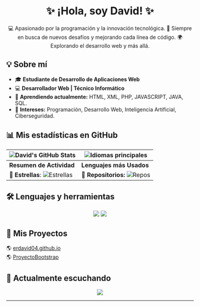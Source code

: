 <h1 align="center">✨ ¡Hola, soy David! ✨</h1>
<p align="center">
  💻 Apasionado por la programación y la innovación tecnológica. 🚀 Siempre en busca de nuevos desafíos y mejorando cada línea de código. 🌍 Explorando el desarrollo web y más allá.
</p>


## 💡 Sobre mí
- 🎓 **Estudiante de Desarrollo de Aplicaciones Web**
- 💻 **Desarrollador Web | Técnico Informático**
- 🌱 **Aprendiendo actualmente:** HTML, XML, PHP, JAVASCRIPT, JAVA, SQL.
- 📌 **Intereses:** Programación, Desarrollo Web, Inteligencia Artificial, Ciberseguridad.


## 📊 Mis estadísticas en GitHub
| ![David's GitHub Stats](https://github-readme-stats.vercel.app/api?username=davidgs04&show_icons=true&hide_title=true&count_private=true&hide=prs&theme=radical) | ![Idiomas principales](https://github-readme-stats.vercel.app/api/top-langs/?username=davidgs04&layout=compact&theme=radical&hide_title=true) |
| ------------------------------------------------------------ | ------------------------------------------------------------------------------------------------------------------------ |
| **Resumen de Actividad**                                     | **Lenguajes más Usados**                                                                                                  |
| **🌟 Estrellas**: ![Estrellas](https://img.shields.io/github/stars/davidgs04?style=flat-square) | **🔄 Repositorios:** ![Repos](https://img.shields.io/github/followers/davidgs04?style=flat-square) |



## 🛠️ Lenguajes y herramientas
<p align="center">
  <img src="https://skillicons.dev/icons?i=html,css,js,php,python,java,c,cpp,react,vue,nodejs,express,mysql,mongodb,git,github,vscode" />
  <img src="https://static.vecteezy.com/system/resources/previews/014/030/181/large_2x/programming-language-icons-set-css-html-javascript-isolated-editorial-illustration-on-white-vector.jpg" />
</p>


## 🔗 Mis Proyectos
<p>🌎 <a href="https://davidgs04.github.io/erdavid04.github.io/" target="_blank" style="display: inline-block; margin-right: 20px;">erdavid04.github.io</a><br>
🌎 <a href="https://davidgs04.github.io/ProyectoBootstrap/" target="_blank" style="display: inline-block; margin-right: 20px;">ProyectoBootstrap</a></p>


## 🎵 Actualmente escuchando
<p align="center">
  <a href="https://github.com/kittinan/spotify-github-profile">
    <img src="https://spotify-github-profile.kittinanx.com/api/view?uid=31piklw352s5noozfvqmundxwrcu&cover_image=true&theme=default&show_offline=false&background_color=121212&interchange=false">
  </a>
</p>

---
